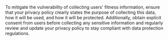 To mitigate the vulnerability of collecting users' fitness information, ensure that your privacy policy clearly states the purpose of collecting this data, how it will be used, and how it will be protected. Additionally, obtain explicit consent from users before collecting any sensitive information and regularly review and update your privacy policy to stay compliant with data protection regulations.